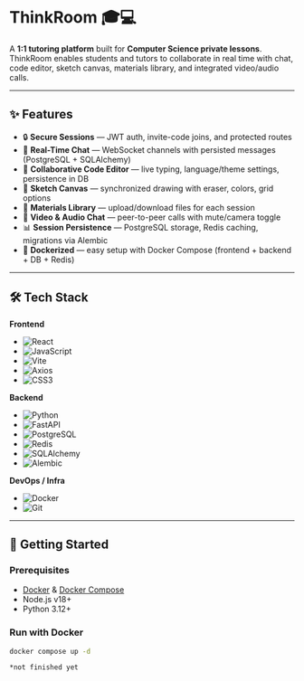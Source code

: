 # ThinkRoom 🎓💻

A **1:1 tutoring platform** built for **Computer Science private lessons**.  
ThinkRoom enables students and tutors to collaborate in real time with chat, code editor, sketch canvas, materials library, and integrated video/audio calls.

---

## ✨ Features

- 🔒 **Secure Sessions** — JWT auth, invite-code joins, and protected routes
- 💬 **Real-Time Chat** — WebSocket channels with persisted messages (PostgreSQL + SQLAlchemy)
- 📝 **Collaborative Code Editor** — live typing, language/theme settings, persistence in DB
- 🎨 **Sketch Canvas** — synchronized drawing with eraser, colors, grid options
- 📂 **Materials Library** — upload/download files for each session
- 🎥 **Video & Audio Chat** — peer-to-peer calls with mute/camera toggle
- 📊 **Session Persistence** — PostgreSQL storage, Redis caching, migrations via Alembic
- 🐳 **Dockerized** — easy setup with Docker Compose (frontend + backend + DB + Redis)

---

## 🛠️ Tech Stack

**Frontend**
- ![React](https://img.shields.io/badge/-React-61DAFB?logo=react&logoColor=white&style=for-the-badge)
- ![JavaScript](https://img.shields.io/badge/-JavaScript-F7DF1E?logo=javascript&logoColor=black&style=for-the-badge)
- ![Vite](https://img.shields.io/badge/-Vite-646CFF?logo=vite&logoColor=white&style=for-the-badge)
- ![Axios](https://img.shields.io/badge/-Axios-5A29E4?logo=axios&logoColor=white&style=for-the-badge)
- ![CSS3](https://img.shields.io/badge/-CSS3-1572B6?logo=css3&logoColor=white&style=for-the-badge)

**Backend**
- ![Python](https://img.shields.io/badge/-Python-3776AB?logo=python&logoColor=white&style=for-the-badge)
- ![FastAPI](https://img.shields.io/badge/-FastAPI-009688?logo=fastapi&logoColor=white&style=for-the-badge)
- ![PostgreSQL](https://img.shields.io/badge/-PostgreSQL-4169E1?logo=postgresql&logoColor=white&style=for-the-badge)
- ![Redis](https://img.shields.io/badge/-Redis-DC382D?logo=redis&logoColor=white&style=for-the-badge)
- ![SQLAlchemy](https://img.shields.io/badge/-SQLAlchemy-333?logo=python&logoColor=white&style=for-the-badge)
- ![Alembic](https://img.shields.io/badge/-Alembic-444?logo=python&logoColor=white&style=for-the-badge)

**DevOps / Infra**
- ![Docker](https://img.shields.io/badge/-Docker-2496ED?logo=docker&logoColor=white&style=for-the-badge)
- ![Git](https://img.shields.io/badge/-Git-F05032?logo=git&logoColor=white&style=for-the-badge)

---

## 🚀 Getting Started

### Prerequisites
- [Docker](https://www.docker.com/) & [Docker Compose](https://docs.docker.com/compose/)
- Node.js v18+
- Python 3.12+

### Run with Docker
```bash
docker compose up -d

*not finished yet
